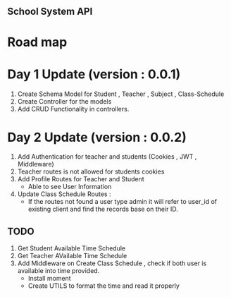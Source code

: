 ## School System API

# Road map
# Day 1 Update (version : 0.0.1)
1. Create Schema Model for Student , Teacher , Subject , Class-Schedule
2. Create Controller for the models
3. Add CRUD Functionality in controllers.

# Day 2 Update (version : 0.0.2)
1. Add Authentication for teacher and students (Cookies , JWT , Middleware)
2. Teacher routes is not allowed for students cookies
3. Add Profile Routes for Teacher and Student 
    - Able to see User Information
4. Update Class Schedule Routes :
    - If the routes not found a user type admin it will refer to user_id of existing client and find the records base on their ID.

## TODO
1. Get Student Available Time Schedule
2. Get Teacher AVailable Time Schedule
3. Add Middleware on Create Class Schedule , check if both user is available into time provided.
    - Install moment
    - Create UTILS to format the time and read it properly